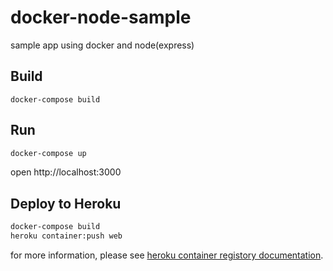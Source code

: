 docker-node-sample
===

sample app using docker and node(express)

## Build

```
docker-compose build
```

## Run

```sh
docker-compose up
```
open http://localhost:3000

## Deploy to Heroku

```sh
docker-compose build
heroku container:push web
```
for more information, please see [heroku container registory documentation](https://devcenter.heroku.com/articles/container-registry-and-runtime).
